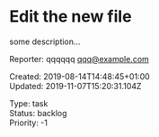 # Edit the new file

some description...

Reporter: qqqqqq <qqq@example.com>  

Created: 2019-08-14T14:48:45+01:00  
Updated: 2019-11-07T15:20:31.104Z

Type: task  
Status: backlog  
Priority: -1
